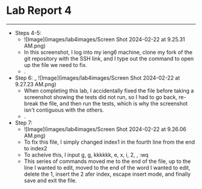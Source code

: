 # Lab Report 4
---
* Steps 4-5:
  - ![Image](images/lab4images/Screen Shot 2024-02-22 at 9.25.31 AM.png)
  - In this screenshot, I log into my ieng6 machine, clone my fork of the git repository with the SSH link, and I type out the command to open up the file we need to fix.
  - .
* Step 6:
  _ ![Image](images/lab4images/Screen Shot 2024-02-22 at 9.27.23 AM.png)
  - When completing this lab, I accidentally fixed the file before taking a screenshot showing the tests did not run, so I had to go back, re-break the file, and then run the tests, which is why the screenshot isn't contiguous with the others.
  - .
* Step 7:
  - ![Image](images/lab4images/Screen Shot 2024-02-22 at 9.26.06 AM.png)
  - To fix this file, I simply changed index1 in the fourth line from the end to index2
  - To acheive this, I input <control>g, <shift>g, kkkkkk, e, x, i, 2, <escape>, :wq
  - This series of commands moved me to the end of the file, up to the line I wanted to edit, moved to the end of the word I wanted to edit, delete the 1, insert the 2 afer index, escape insert mode, and finally save and exit the file.
